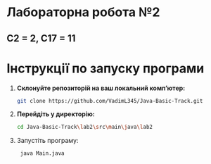 # Лабораторна робота №2
## C2 = 2, C17 = 11
# Інструкції по запуску програми
1. **Склонуйте репозиторій на ваш локальний комп’ютер:**
   ```bash
   git clone https://github.com/VadimL345/Java-Basic-Track.git
   
2. **Перейдіть у директорію:**
   ```bash
   cd Java-Basic-Track\lab2\src\main\java\lab2
   
3. Запустіть програму:
   ```bash
    java Main.java
   
